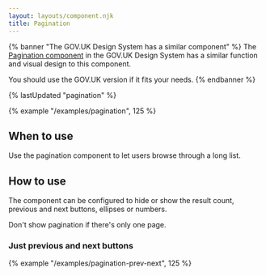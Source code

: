 ```yaml
---
layout: layouts/component.njk
title: Pagination
---
```


{% banner "The GOV.UK Design System has a similar component" %}
The [Pagination component](https://design-system.service.gov.uk/components/pagination/) in the GOV.UK Design System has a similar function and visual design to this component.

You should use the GOV.UK version if it fits your needs.
{% endbanner %}

{% lastUpdated "pagination" %}

{% example "/examples/pagination", 125 %}

## When to use

Use the pagination component to let users browse through a long list.

## How to use

The component can be configured to hide or show the result count, previous and next buttons, ellipses or numbers.

Don't show pagination if there's only one page.

### Just previous and next buttons

{% example "/examples/pagination-prev-next", 125 %}
